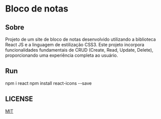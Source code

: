 # Bloco de notas

## Sobre
Projeto de um site de bloco de notas desenvolvido utilizando a biblioteca React JS e a linguagem de estilização CSS3. Este projeto incorpora funcionalidades fundamentais de CRUD (Create, Read, Update, Delete), proporcionando uma experiência completa ao usuário.

## Run
npm i react
npm install react-icons --save

## LICENSE
[MIT](LICENSE)
